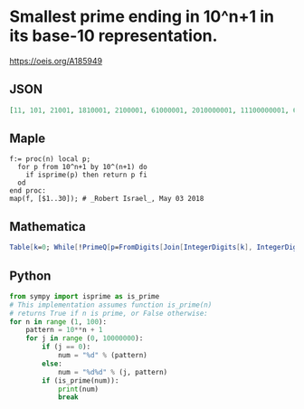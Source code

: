 # Smallest prime ending in 10^n\+1 in its base\-10 representation\.
https://oeis.org/A185949
## JSON
```JSON
[11, 101, 21001, 1810001, 2100001, 61000001, 2010000001, 11100000001, 61000000001, 1810000000001, 14100000000001, 151000000000001, 5010000000000001, 9100000000000001, 271000000000000001, 1110000000000000001, 24100000000000000001, 261000000000000000001, 3910000000000000000001, 11100000000000000000001]
```
## Maple
```Maple
f:= proc(n) local p;
  for p from 10^n+1 by 10^(n+1) do
    if isprime(p) then return p fi
  od
end proc:
map(f, [$1..30]); # _Robert Israel_, May 03 2018
```
## Mathematica
```Mathematica
Table[k=0; While[!PrimeQ[p=FromDigits[Join[IntegerDigits[k], IntegerDigits[10^n+1]]]], k++]; p, {n,20}]
```
## Python
```Python
from sympy import isprime as is_prime
# This implementation assumes function is_prime(n)
# returns True if n is prime, or False otherwise:
for n in range (1, 100):
    pattern = 10**n + 1
    for j in range (0, 10000000):
        if (j == 0):
            num = "%d" % (pattern)
        else:
            num = "%d%d" % (j, pattern)
        if (is_prime(num)):
            print(num)
            break
```
